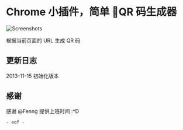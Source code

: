 # Chrome 小插件，简单 QR 码生成器

![Screenshots](http://files.gracecode.com/2013_11_15/1384502477.png)

根据当前页面的 URL 生成 QR 码


## 更新日志

2013-11-15 初始化版本

## 感谢

感谢 @Fenng 提供上班时间 :^D

`- eof -`
